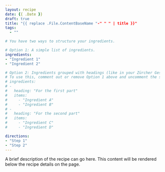 ```yaml
---
layout: recipe
date: {{ .Date }}
draft: true
title: "{{ replace .File.ContentBaseName "-" " " | title }}"
tags:
  - ""

# You have two ways to structure your ingredients.

# Option 1: A simple list of ingredients.
ingredients:
- "Ingredient 1"
- "Ingredient 2"

# Option 2: Ingredients grouped with headings (like in your Zürcher Geschnetzeltes recipe).
# To use this, comment out or remove Option 1 above and uncomment the section below.
# ingredients:
# -
#   heading: "For the first part"
#   items:
#     - "Ingredient A"
#     - "Ingredient B"
# -
#   heading: "For the second part"
#   items:
#     - "Ingredient C"
#     - "Ingredient D"

directions:
- "Step 1"
- "Step 2"
---
```


A brief description of the recipe can go here. This content will be rendered below the recipe details on the page.
